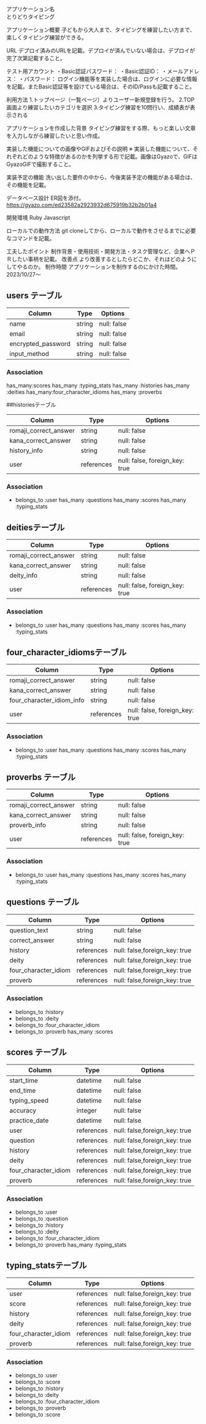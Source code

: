 アプリケーション名	
とりどりタイピング

アプリケーション概要
子どもから大人まで、タイピングを練習したい方まで、楽しくタイピング練習ができる。

URL	
デプロイ済みのURLを記載。デプロイが済んでいない場合は、デプロイが完了次第記載すること。

テスト用アカウント
・Basic認証パスワード：
・Basic認証ID：
・メールアドレス：
・パスワード：
	ログイン機能等を実装した場合は、ログインに必要な情報を記載。またBasic認証等を設けている場合は、そのID/Passも記載すること。

利用方法
1.トップページ（一覧ページ）よりユーザー新規登録を行う。
2.TOP画面より練習したいカテゴリを選択
3.タイピング練習を10問行い、成績表が表示される


アプリケーションを作成した背景
タイピング練習をする際、もっと楽しい文章を入力しながら練習したいと思い作成。

実装した機能についての画像やGIFおよびその説明
※	実装した機能について、それぞれどのような特徴があるのかを列挙する形で記載。画像はGyazoで、GIFはGyazoGIFで撮影すること。

実装予定の機能
洗い出した要件の中から、今後実装予定の機能がある場合は、その機能を記載。

データベース設計	ER図を添付。
https://gyazo.com/ed23582a2923932d675919b32b2b01a4

開発環境
Ruby
Javascript

ローカルでの動作方法
git cloneしてから、ローカルで動作をさせるまでに必要なコマンドを記載。

工夫したポイント
制作背景・使用技術・開発方法・タスク管理など、企業へＰＲしたい事柄を記載。
改善点	より改善するとしたらどこか、それはどのようにしてやるのか。
制作時間	アプリケーションを制作するのにかけた時間。
2023/10/27～




## users テーブル

| Column             | Type   | Options     |
| ------------------ | ------ | ----------- |
| name               | string | null: false |
| email              | string | null: false |
| encrypted_password | string | null: false |
| input_method       | string | null: false | #かな入力かローマ字入力かを示すフィールド

### Association
has_many:scores
has_many :typing_stats
has_many :histories
has_many :deities
has_many:four_character_idioms
has_many :proverbs

##historiesテーブル

| Column                | Type       | Options                        |
| --------------------- | -----------| ------------------------------ |
| romaji_correct_answer | string     | null: false                    | #ローマ字形式の正解
| kana_correct_answer   | string     | null: false                    | #かな形式の正解 
| history_info          | string     | null: false                    |
| user                  | references | null: false, foreign_key: true |

### Association
- belongs_to :user
has_many :questions
has_many :scores
has_many :typing_stats

## deitiesテーブル

| Column                | Type       | Options                        |
| --------------------- | -----------| ------------------------------ |
| romaji_correct_answer | string     | null: false                    | 
| kana_correct_answer   | string     | null: false                    |
| deity_info            | string     | null: false                    |
| user                  | references | null: false, foreign_key: true |

### Association
- belongs_to :user
has_many :questions
has_many :scores
has_many :typing_stats

## four_character_idiomsテーブル

| Column                    | Type       | Options                        |
| ------------------------- | -----------| ------------------------------ |
| romaji_correct_answer     | string     | null: false                    | 
| kana_correct_answer       | string     | null: false                    |
| four_character_idiom_info | string     | null: false                    |
| user                      | references | null: false, foreign_key: true |

### Association
- belongs_to :user
 has_many :questions
 has_many :scores
 has_many :typing_stats

## proverbs テーブル

| Column                | Type       | Options                        |
| --------------------- | -----------| ------------------------------ |
| romaji_correct_answer | string     | null: false                    | 
| kana_correct_answer   | string     | null: false                    |
| proverb_info          | string     | null: false                    |
| user                  | references | null: false, foreign_key: true |

### Association
- belongs_to :user
has_many :questions
has_many :scores
has_many :typing_stats

## questions テーブル

| Column                | Type       | Options                        |
| --------------------- | -----------| ------------------------------ |
| question_text         | string     | null: false                    | #問題文
| correct_answer        | string     | null: false                    | #正解
| history               | references | null: false,foreign_key: true  | 
| deity                 | references | null: false,foreign_key: true  | 
| four_character_idiom  | references | null: false,foreign_key: true  | 
| proverb               | references | null: false,foreign_key: true  | 

### Association
- belongs_to :history
- belongs_to :deity
- belongs_to :four_character_idiom
- belongs_to :proverb
 has_many :scores


## scores テーブル

| Column                | Type       | Options                        |
| --------------------- | -----------| ------------------------------ |
| start_time            | datetime   | null: false                    | 
| end_time              | datetime   | null: false                    |
| typing_speed          | datetime   | null: false                    | 
| accuracy              | integer    | null: false                    | 
| practice_date         | datetime   | null: false                    | 
| user                  | references | null: false,foreign_key: true  | 
| question              | references | null: false,foreign_key: true  | 
| history               | references | null: false,foreign_key: true  | 
| deity                 | references | null: false,foreign_key: true  | 
| four_character_idiom  | references | null: false,foreign_key: true  | 
| proverb               | references | null: false,foreign_key: true  | 

### Association
- belongs_to :user
- belongs_to :question
- belongs_to :history
- belongs_to :deity
- belongs_to :four_character_idiom
- belongs_to :proverb
has_many :typing_stats

## typing_statsテーブル

| Column                | Type       | Options                        |
| --------------------- | -----------| ------------------------------ |
| user                  | references | null: false,foreign_key: true  | 
| score                 | references | null: false,foreign_key: true  | 
| history               | references | null: false,foreign_key: true  | 
| deity                 | references | null: false,foreign_key: true  | 
| four_character_idiom  | references | null: false,foreign_key: true  | 
| proverb               | references | null: false,foreign_key: true  | 

### Association
- belongs_to :user
- belongs_to :score
- belongs_to :history
- belongs_to :deity
- belongs_to :four_character_idiom
- belongs_to :proverb
- belongs_to :score


